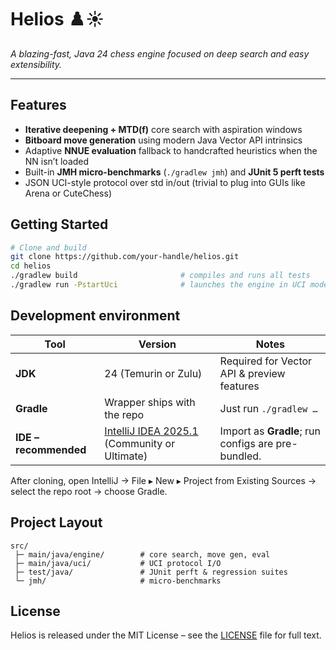# Helios ♟️☀️  
*A blazing-fast, Java 24 chess engine focused on deep search and easy extensibility.*

---

## Features
- **Iterative deepening + MTD(f)** core search with aspiration windows  
- **Bitboard move generation** using modern Java Vector API intrinsics  
- Adaptive **NNUE evaluation** fallback to handcrafted heuristics when the NN isn’t loaded  
- Built-in **JMH micro-benchmarks** (`./gradlew jmh`) and **JUnit 5 perft tests**  
- JSON UCI-style protocol over std in/out (trivial to plug into GUIs like Arena or CuteChess)

## Getting Started
```bash
# Clone and build
git clone https://github.com/your-handle/helios.git
cd helios
./gradlew build                       # compiles and runs all tests
./gradlew run -PstartUci              # launches the engine in UCI mode
```

## Development environment

| Tool | Version | Notes |
|------|---------|-------|
| **JDK** | 24 (Temurin or Zulu) | Required for Vector API & preview features |
| **Gradle** | Wrapper ships with the repo | Just run `./gradlew …` |
| **IDE – recommended** | [IntelliJ IDEA 2025.1](https://www.jetbrains.com/idea/) (Community or Ultimate) | Import as **Gradle**; run configs are pre-bundled. |

After cloning, open IntelliJ → File ▸ New ▸ Project from Existing Sources → select the repo root → choose Gradle.

## Project Layout
```
src/
 ├─ main/java/engine/        # core search, move gen, eval
 ├─ main/java/uci/           # UCI protocol I/O
 ├─ test/java/               # JUnit perft & regression suites
 └─ jmh/                     # micro-benchmarks
```

## License
Helios is released under the MIT License – see the [LICENSE](LICENSE) file for full text.
